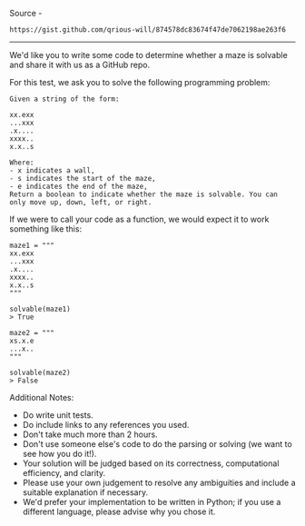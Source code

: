 Source - 

```
https://gist.github.com/qrious-will/874578dc83674f47de7062198ae263f6
```

---


We'd like you to write some code to determine whether a maze is solvable and share it with us as a GitHub repo.

For this test, we ask you to solve the following programming problem:

```
Given a string of the form:

xx.exx
...xxx
.x....
xxxx..
x.x..s

Where:
- x indicates a wall,
- s indicates the start of the maze,
- e indicates the end of the maze,
Return a boolean to indicate whether the maze is solvable. You can only move up, down, left, or right.
```

If we were to call your code as a function, we would expect it to work something like this:

```
maze1 = """
xx.exx
...xxx
.x....
xxxx..
x.x..s
"""

solvable(maze1)
> True

maze2 = """
xs.x.e
...x..
"""

solvable(maze2)
> False
```

Additional Notes:

- Do write unit tests.
- Do include links to any references you used.
- Don't take much more than 2 hours.
- Don't use someone else's code to do the parsing or solving (we want to see how you do it!).
- Your solution will be judged based on its correctness, computational efficiency, and clarity. 
- Please use your own judgement to resolve any ambiguities and include a suitable explanation if necessary.
- We'd prefer your implementation to be written in Python; if you use a different language, please advise why you chose it.